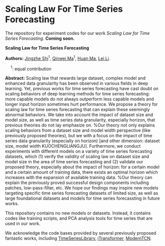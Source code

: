 # Scaling Law For Time Series Forecasting
The repository for experiment codes for our work *Scaling Law for Time Series Forecasting*. **Coming soon.**

**Scaling Law for Time Series Forecasting**

**Authors:** [Jingzhe Shi](mailto:shi-jz21@mails.tsinghua.edu.cn)$^{1}$, [Qinwei Ma](mailto:mqw21@mails.tsinghua.edu.cn)$^{1}$, [Huan Ma](mailto:mah21@mails.tsinghua.edu.cn), [Lei Li](mailto:lilei@di.ku.dk).

&emsp; $^1$: equal contribution

**Abstract:** Scaling law that rewards large dataset, complex model and enhanced data granularity has been observed in various fields in deep learning. Yet, previous works for time series forecasting have cast doubt on scaling behaviors of deep learning methods for time series forecasting: more capable models do not always outperform less capable models and longer input horizon sometimes hurt performance.
  We propose a theory for scaling law for time series forecasting that can explain these seemingly abnormal behaviors. 
  We take into account the impact of dataset size and model size, as well as time series data granularity, especially horizon, that previous theories do not lay emphasize on.
  %Our theory not only explains scaling behaviors from a dataset size and model width perspective (like previously proposed theories), but we  with a focus on the impact of time series data granularity (especially on horizon) [and other dimension: dataset size, model width KUOCHENGLIANGJU]. 
  Furthermore, we conduct experiments with different models on a variety of time series forecasting datasets, which (1) verify the validity of scaling law on dataset size and model size in the area of time series forecasting and (2) validate our proposed theory, especially about the impact of horizon: for a certain model and a certain amount of training data, there exists an optimal horizon which increases with the expansion of available training data. 
  %Our theory can explain the previously proved successful design components including patches, low-pass-filter, etc. 
  We hope our findings may inspire new models targeting specific time series forecasting datasets of limited size, as well as large foundational datasets and models for time series forecassting in future works.

This repository contains no new models or datasets. Instead, it contains codes like training scripts, and PCA analysis tools for time series that are used in our work.

We acknowledge the code bases provided by several previously proposed fantastic works, including [TimeSeriesLibrary](https://github.com/thuml/Time-Series-Library), [iTransformer](https://github.com/thuml/iTransformer), [ModernTCN](https://github.com/luodhhh/ModernTCN).
